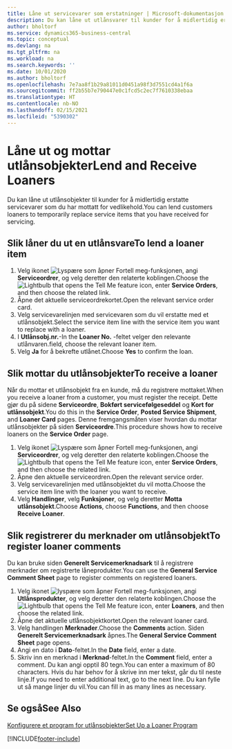 ```yaml
---
title: Låne ut servicevarer som erstatninger | Microsoft-dokumentasjon
description: Du kan låne ut utlånsvarer til kunder for å midlertidig erstatte servicevarer som du har mottatt for vedlikehold.
author: bholtorf
ms.service: dynamics365-business-central
ms.topic: conceptual
ms.devlang: na
ms.tgt_pltfrm: na
ms.workload: na
ms.search.keywords: ''
ms.date: 10/01/2020
ms.author: bholtorf
ms.openlocfilehash: 7e7aa8f1b29a81011d0451a98f3d7551cd4a1f6a
ms.sourcegitcommit: ff2b55b7e790447e0c1fcd5c2ec7f7610338ebaa
ms.translationtype: HT
ms.contentlocale: nb-NO
ms.lasthandoff: 02/15/2021
ms.locfileid: "5390302"
---
```

# <a name="lend-and-receive-loaners"></a><span data-ttu-id="9ae12-103">Låne ut og mottar utlånsobjekter</span><span class="sxs-lookup"><span data-stu-id="9ae12-103">Lend and Receive Loaners</span></span>
<span data-ttu-id="9ae12-104">Du kan låne ut utlånsobjekter til kunder for å midlertidig erstatte servicevarer som du har mottatt for vedlikehold.</span><span class="sxs-lookup"><span data-stu-id="9ae12-104">You can lend customers loaners to temporarily replace service items that you have received for servicing.</span></span>  
  
## <a name="to-lend-a-loaner-item"></a><span data-ttu-id="9ae12-105">Slik låner du ut en utlånsvare</span><span class="sxs-lookup"><span data-stu-id="9ae12-105">To lend a loaner item</span></span>    
1. <span data-ttu-id="9ae12-106">Velg ikonet ![Lyspære som åpner Fortell meg-funksjonen](media/ui-search/search_small.png "Fortell hva du vil gjøre"), angi **Serviceordrer**, og velg deretter den relaterte koblingen.</span><span class="sxs-lookup"><span data-stu-id="9ae12-106">Choose the ![Lightbulb that opens the Tell Me feature](media/ui-search/search_small.png "Tell me what you want to do") icon, enter **Service Orders**, and then choose the related link.</span></span>  
2. <span data-ttu-id="9ae12-107">Åpne det aktuelle serviceordrekortet.</span><span class="sxs-lookup"><span data-stu-id="9ae12-107">Open the relevant service order card.</span></span>  
3. <span data-ttu-id="9ae12-108">Velg servicevarelinjen med servicevaren som du vil erstatte med et utlånsobjekt.</span><span class="sxs-lookup"><span data-stu-id="9ae12-108">Select the service item line with the service item you want to replace with a loaner.</span></span>  
4. <span data-ttu-id="9ae12-109">I **Utlånsobj.nr.**-</span><span class="sxs-lookup"><span data-stu-id="9ae12-109">In the **Loaner No.**</span></span> <span data-ttu-id="9ae12-110">-feltet velger den relevante utlånvaren.</span><span class="sxs-lookup"><span data-stu-id="9ae12-110">field, choose the relevant loaner item.</span></span>  
5. <span data-ttu-id="9ae12-111">Velg **Ja** for å bekrefte utlånet.</span><span class="sxs-lookup"><span data-stu-id="9ae12-111">Choose **Yes** to confirm the loan.</span></span>  

## <a name="to-receive-a-loaner"></a><span data-ttu-id="9ae12-112">Slik mottar du utlånsobjekter</span><span class="sxs-lookup"><span data-stu-id="9ae12-112">To receive a loaner</span></span>  
<span data-ttu-id="9ae12-113">Når du mottar et utlånsobjekt fra en kunde, må du registrere mottaket.</span><span class="sxs-lookup"><span data-stu-id="9ae12-113">When you receive a loaner from a customer, you must register the receipt.</span></span> <span data-ttu-id="9ae12-114">Dette gjør du på sidene **Serviceordre**, **Bokført servicefølgeseddel** og **Kort for utlånsobjekt**.</span><span class="sxs-lookup"><span data-stu-id="9ae12-114">You do this in the **Service Order**, **Posted Service Shipment**, and **Loaner Card** pages.</span></span> <span data-ttu-id="9ae12-115">Denne fremgangsmåten viser hvordan du mottar utlånsobjekter på siden **Serviceordre**.</span><span class="sxs-lookup"><span data-stu-id="9ae12-115">This procedure shows how to receive loaners on the **Service Order** page.</span></span>  
  
1. <span data-ttu-id="9ae12-116">Velg ikonet ![Lyspære som åpner Fortell meg-funksjonen](media/ui-search/search_small.png "Fortell hva du vil gjøre"), angi **Serviceordrer**, og velg deretter den relaterte koblingen.</span><span class="sxs-lookup"><span data-stu-id="9ae12-116">Choose the ![Lightbulb that opens the Tell Me feature](media/ui-search/search_small.png "Tell me what you want to do") icon, enter **Service Orders**, and then choose the related link.</span></span>  
2. <span data-ttu-id="9ae12-117">Åpne den aktuelle serviceordren.</span><span class="sxs-lookup"><span data-stu-id="9ae12-117">Open the relevant service order.</span></span>  
3. <span data-ttu-id="9ae12-118">Velg servicevarelinjen med utlånsobjektet du vil motta.</span><span class="sxs-lookup"><span data-stu-id="9ae12-118">Choose the service item line with the loaner you want to receive.</span></span>  
4. <span data-ttu-id="9ae12-119">Velg **Handlinger**, velg **Funksjoner**, og velg deretter **Motta utlånsobjekt**.</span><span class="sxs-lookup"><span data-stu-id="9ae12-119">Choose **Actions**, choose **Functions**, and then choose **Receive Loaner**.</span></span>  

## <a name="to-register-loaner-comments"></a><span data-ttu-id="9ae12-120">Slik registrerer du merknader om utlånsobjekt</span><span class="sxs-lookup"><span data-stu-id="9ae12-120">To register loaner comments</span></span>  
<span data-ttu-id="9ae12-121">Du kan bruke siden **Generelt Servicemerknadsark** til å registrere merknader om registrerte låneprodukter.</span><span class="sxs-lookup"><span data-stu-id="9ae12-121">You can use the **General Service Comment Sheet** page to register comments on registered loaners.</span></span>  
  
1. <span data-ttu-id="9ae12-122">Velg ikonet ![lyspære som åpner Fortell meg-funksjonen](media/ui-search/search_small.png "Fortell hva du vil gjøre"), angi **Utlånsprodukter**, og velg deretter den relaterte koblingen.</span><span class="sxs-lookup"><span data-stu-id="9ae12-122">Choose the ![Lightbulb that opens the Tell Me feature](media/ui-search/search_small.png "Tell me what you want to do") icon, enter **Loaners**, and then choose the related link.</span></span>  
2. <span data-ttu-id="9ae12-123">Åpne det aktuelle utlånsobjektkortet.</span><span class="sxs-lookup"><span data-stu-id="9ae12-123">Open the relevant loaner card.</span></span>  
3. <span data-ttu-id="9ae12-124">Velg handlingen **Merknader**.</span><span class="sxs-lookup"><span data-stu-id="9ae12-124">Choose the **Comments** action.</span></span> <span data-ttu-id="9ae12-125">Siden **Generelt Servicemerknadsark** åpnes.</span><span class="sxs-lookup"><span data-stu-id="9ae12-125">The **General Service Comment Sheet** page opens.</span></span>  
4. <span data-ttu-id="9ae12-126">Angi en dato i **Dato**-feltet.</span><span class="sxs-lookup"><span data-stu-id="9ae12-126">In the **Date** field, enter a date.</span></span>  
5. <span data-ttu-id="9ae12-127">Skriv inn en merknad i **Merknad**-feltet.</span><span class="sxs-lookup"><span data-stu-id="9ae12-127">In the **Comment** field, enter a comment.</span></span> <span data-ttu-id="9ae12-128">Du kan angi opptil 80 tegn.</span><span class="sxs-lookup"><span data-stu-id="9ae12-128">You can enter a maximum of 80 characters.</span></span> <span data-ttu-id="9ae12-129">Hvis du har behov for å skrive inn mer tekst, går du til neste linje.</span><span class="sxs-lookup"><span data-stu-id="9ae12-129">If you need to enter additional text, go to the next line.</span></span> <span data-ttu-id="9ae12-130">Du kan fylle ut så mange linjer du vil.</span><span class="sxs-lookup"><span data-stu-id="9ae12-130">You can fill in as many lines as necessary.</span></span>  
  
## <a name="see-also"></a><span data-ttu-id="9ae12-131">Se også</span><span class="sxs-lookup"><span data-stu-id="9ae12-131">See Also</span></span>  
[<span data-ttu-id="9ae12-132">Konfigurere et program for utlånsobjekter</span><span class="sxs-lookup"><span data-stu-id="9ae12-132">Set Up a Loaner Program</span></span>](service-how-setup-loaner-program.md)   


[!INCLUDE[footer-include](includes/footer-banner.md)]